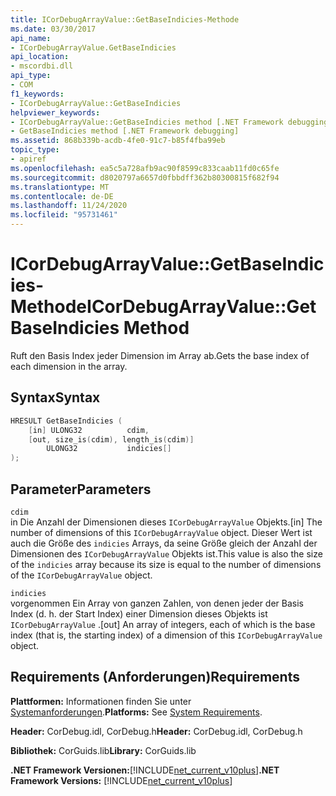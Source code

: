 ```yaml
---
title: ICorDebugArrayValue::GetBaseIndicies-Methode
ms.date: 03/30/2017
api_name:
- ICorDebugArrayValue.GetBaseIndicies
api_location:
- mscordbi.dll
api_type:
- COM
f1_keywords:
- ICorDebugArrayValue::GetBaseIndicies
helpviewer_keywords:
- ICorDebugArrayValue::GetBaseIndicies method [.NET Framework debugging]
- GetBaseIndicies method [.NET Framework debugging]
ms.assetid: 868b339b-acdb-4fe0-91c7-b85f4fba99eb
topic_type:
- apiref
ms.openlocfilehash: ea5c5a728afb9ac90f8599c833caab11fd0c65fe
ms.sourcegitcommit: d8020797a6657d0fbbdff362b80300815f682f94
ms.translationtype: MT
ms.contentlocale: de-DE
ms.lasthandoff: 11/24/2020
ms.locfileid: "95731461"
---
```

# <a name="icordebugarrayvaluegetbaseindicies-method"></a><span data-ttu-id="ba175-102">ICorDebugArrayValue::GetBaseIndicies-Methode</span><span class="sxs-lookup"><span data-stu-id="ba175-102">ICorDebugArrayValue::GetBaseIndicies Method</span></span>

<span data-ttu-id="ba175-103">Ruft den Basis Index jeder Dimension im Array ab.</span><span class="sxs-lookup"><span data-stu-id="ba175-103">Gets the base index of each dimension in the array.</span></span>  
  
## <a name="syntax"></a><span data-ttu-id="ba175-104">Syntax</span><span class="sxs-lookup"><span data-stu-id="ba175-104">Syntax</span></span>  
  
```cpp  
HRESULT GetBaseIndicies (  
    [in] ULONG32          cdim,  
    [out, size_is(cdim), length_is(cdim)]
        ULONG32           indicies[]  
);  
```  
  
## <a name="parameters"></a><span data-ttu-id="ba175-105">Parameter</span><span class="sxs-lookup"><span data-stu-id="ba175-105">Parameters</span></span>  

 `cdim`  
 <span data-ttu-id="ba175-106">in Die Anzahl der Dimensionen dieses `ICorDebugArrayValue` Objekts.</span><span class="sxs-lookup"><span data-stu-id="ba175-106">[in] The number of dimensions of this `ICorDebugArrayValue` object.</span></span> <span data-ttu-id="ba175-107">Dieser Wert ist auch die Größe des `indicies` Arrays, da seine Größe gleich der Anzahl der Dimensionen des `ICorDebugArrayValue` Objekts ist.</span><span class="sxs-lookup"><span data-stu-id="ba175-107">This value is also the size of the `indicies` array because its size is equal to the number of dimensions of the `ICorDebugArrayValue` object.</span></span>  
  
 `indicies`  
 <span data-ttu-id="ba175-108">vorgenommen Ein Array von ganzen Zahlen, von denen jeder der Basis Index (d. h. der Start Index) einer Dimension dieses Objekts ist `ICorDebugArrayValue` .</span><span class="sxs-lookup"><span data-stu-id="ba175-108">[out] An array of integers, each of which is the base index (that is, the starting index) of a dimension of this `ICorDebugArrayValue` object.</span></span>  
  
## <a name="requirements"></a><span data-ttu-id="ba175-109">Requirements (Anforderungen)</span><span class="sxs-lookup"><span data-stu-id="ba175-109">Requirements</span></span>  

 <span data-ttu-id="ba175-110">**Plattformen:** Informationen finden Sie unter [Systemanforderungen](../../get-started/system-requirements.md).</span><span class="sxs-lookup"><span data-stu-id="ba175-110">**Platforms:** See [System Requirements](../../get-started/system-requirements.md).</span></span>  
  
 <span data-ttu-id="ba175-111">**Header:** CorDebug.idl, CorDebug.h</span><span class="sxs-lookup"><span data-stu-id="ba175-111">**Header:** CorDebug.idl, CorDebug.h</span></span>  
  
 <span data-ttu-id="ba175-112">**Bibliothek:** CorGuids.lib</span><span class="sxs-lookup"><span data-stu-id="ba175-112">**Library:** CorGuids.lib</span></span>  
  
 <span data-ttu-id="ba175-113">**.NET Framework Versionen:**[!INCLUDE[net_current_v10plus](../../../../includes/net-current-v10plus-md.md)]</span><span class="sxs-lookup"><span data-stu-id="ba175-113">**.NET Framework Versions:** [!INCLUDE[net_current_v10plus](../../../../includes/net-current-v10plus-md.md)]</span></span>

